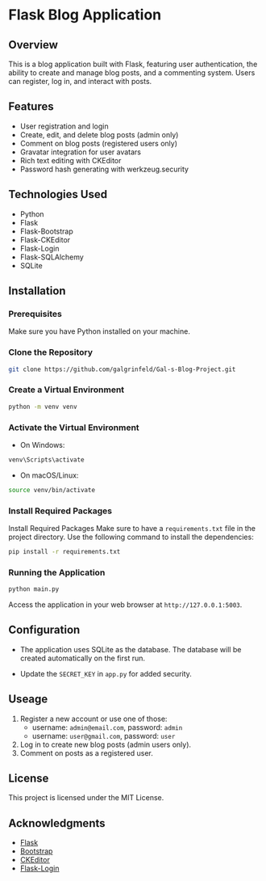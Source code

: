 # Flask Blog Application
## Overview
This is a blog application built with Flask, featuring user authentication, the ability to create and manage blog posts, and a commenting system. Users can register, log in, and interact with posts.

## Features
- User registration and login
- Create, edit, and delete blog posts (admin only)
- Comment on blog posts (registered users only)
- Gravatar integration for user avatars
- Rich text editing with CKEditor
- Password hash generating with werkzeug.security

## Technologies Used
- Python
- Flask
- Flask-Bootstrap
- Flask-CKEditor
- Flask-Login
- Flask-SQLAlchemy
- SQLite

## Installation
### Prerequisites
Make sure you have Python installed on your machine.

### Clone the Repository
```bash
git clone https://github.com/galgrinfeld/Gal-s-Blog-Project.git
```

### Create a Virtual Environment
```bash
python -m venv venv
```
### Activate the Virtual Environment
- On Windows:
``` bash
venv\Scripts\activate
```
- On macOS/Linux:
``` bash
source venv/bin/activate
```

### Install Required Packages
Install Required Packages
Make sure to have a ``requirements.txt`` file in the project directory. Use the following command to install the dependencies:
``` bash
pip install -r requirements.txt
```
### Running the Application
``` bash 
python main.py
 ```

Access the application in your web browser at ``http://127.0.0.1:5003``.

## Configuration
- The application uses SQLite as the database. The database will be created automatically on the first run.

- Update the ``SECRET_KEY`` in ``app.py`` for added security.

## Useage
1. Register a new account or use one of those:
    - username: ``admin@email.com``, password: ``admin``
    - username: ``user@gmail.com``, password: ``user``
2. Log in to create new blog posts (admin users only).
3. Comment on posts as a registered user.

## License

This project is licensed under the MIT License.

## Acknowledgments

- [Flask](https://flask.palletsprojects.com/en/3.0.x/)
- [Bootstrap](https://getbootstrap.com/)
- [CKEditor](https://ckeditor.com/)
- [Flask-Login](https://flask-login.readthedocs.io/en/latest/)

